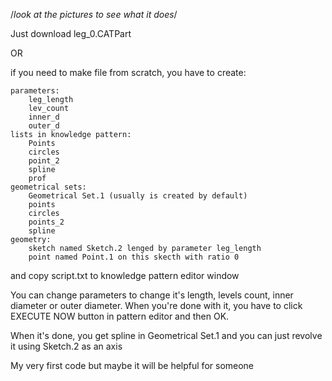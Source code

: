 /*look at the pictures to see what it does*/

Just download leg_0.CATPart

OR

if you need to make file from scratch, you have to create:

    parameters:
        leg_length
        lev_count
        inner_d
        outer_d
    lists in knowledge pattern:
        Points
        circles
        point_2
        spline
        prof
    geometrical sets:
        Geometrical Set.1 (usually is created by default)
        points
        circles
        points_2
        spline
    geometry:
        sketch named Sketch.2 lenged by parameter leg_length
        point named Point.1 on this skecth with ratio 0

and copy script.txt to knowledge pattern editor window

You can change parameters to change it's length, levels count, inner diameter or outer diameter. When you're done with it, you have to click EXECUTE NOW button in pattern editor and then OK.

When it's done, you get spline in Geometrical Set.1 and you can just revolve it using Sketch.2 as an axis

My very first code but maybe it will be helpful for someone
